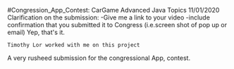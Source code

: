 #Congression_App_Contest: CarGame
Advanced Java Topics
11/01/2020
    Clarification on the submission:
-Give me a link to your video
-include confirmation that you submitted it to Congress (i.e.screen shot of pop up or email)
Yep, that's it.
    
    Timothy Lor worked with me on this project
A very rusheed submission for the congressional App, contest. 
